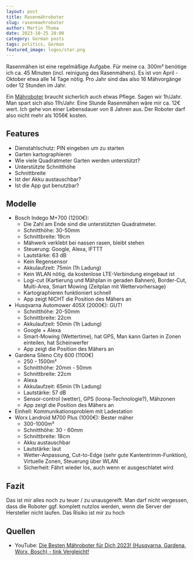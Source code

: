 ```yaml
---
layout: post
title: Rasenmähroboter
slug: rasenmaehroboter
author: Martin Thoma
date: 2023-10-25 20:00
category: German posts
tags: politics, German
featured_image: logos/star.png
---
```

Rasenmähen ist eine regelmäßige Aufgabe. Für meine ca. 300m² benötige ich ca. 45
Minuten (incl. reinigung des Rasenmähers). Es ist von April - Oktober etwa alle
14 Tage nötig. Pro Jahr sind das also 16 Mähvorgänge oder 12 Stunden im Jahr.

Ein [Mähroboter](https://de.wikipedia.org/wiki/Rasenm%C3%A4hroboter) braucht
sicherlich auch etwas Pflege. Sagen wir 1h/Jahr. Man spart sich also 11h/Jahr.
Eine Stunde Rasenmähen wäre mir ca. 12€ wert. Ich gehe von einer Lebensdauer von
8 Jahren aus. Der Roboter darf also nicht mehr als 1056€ kosten.

## Features

* Dienstahlschutz: PIN eingeben um zu starten
* Garten kartographieren
* Wie viele Quadratmeter Garten werden unterstützt?
* Unterstützte Schnitthöhe
* Schnittbreite
* Ist der Akku austauschbar?
* Ist die App gut benutzbar?

## Modelle

* Bosch Indego M+700 (1200€):
    * Die Zahl am Ende sind die unterstützten Quadratmeter.
    * Schnitthöhe: 30-50mm
    * Schnittbreite: 19cm
    * Mähwerk verklebt bei nassen rasen, bleibt stehen
    * Steuerung: Google, Alexa, IFTTT
    * Lautstärke: 63 dB
    * Kein Regensensor
    * Akkulaufzeit: 75min (1h Ladung)
    * Kein WLAN nötig, da kostenlose LTE-Verbindung eingebaut ist
    * Logi-cut (Kartierung und Mähplan in geraden Bahnen), Border-Cut, Multi-Area, Smart Mowing (Zeitplan mit Wettervorhersage)
    * Kartographieren funktioniert schnell
    * App zeigt NICHT die Position des Mähers an
* Husqvarna Automower 405X (2000€): GUT!
    * Schnitthöhe: 20-50mm
    * Schnittbreite: 22cm
    * Akkulaufzeit: 50min (1h Ladung)
    * Google + Alexa
    * Smart-Mowing (Wettertime), hat GPS, Man kann Garten in Zonen einteilen, hat Scheinwerfer
    * App zeigt die Position des Mähers an
* Gardena Sileno City 600 (1100€)
    * 250 - 1500m²
    * Schnitthöhe: 20mm - 50mm
    * Schnittbreite: 22cm
    * Alexa
    * Akkulaufzeit: 65min (1h Ladung)
    * Lautstärke: 57 dB
    * Sensor-control (wetter), GPS (loona-Technologie?), Mähzonen
    * App zeigt die Position des Mähers an
* Einhell: Kommunikationsproblem mit Ladestation
* Worx Landroid M700 Plus (1000€): Bester mäher
    * 300-1000m²
    * Schnitthöhe: 30 - 60mm
    * Schnittbreite: 18cm
    * Akku austauschbar
    * Lautstärke: laut
    * Wetter-Anpassung, Cut-to-Edge (sehr gute Kantentrimm-Funktion), Virtuelle Zonen, Steuerung über WLAN
    * Sicherheit: Fährt wieder los, auch wenn er ausgeschlatet wird

## Fazit

Das ist mir alles noch zu teuer / zu unausgereift. Man darf nicht vergessen,
dass die Roboter ggf. komplett nutzlos werden, wenn die Server der Hersteller
nicht laufen. Das Risiko ist mir zu hoch


## Quellen

* YouTube: [Die Besten Mähroboter für Dich 2023! (Husqvarna, Gardena, Worx, Bosch) - tink Vergleicht!](https://www.youtube.com/watch?v=vC881vUpUkM)
